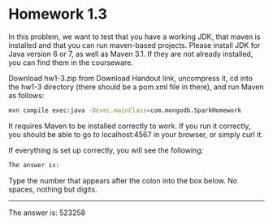 # Homework 1.3

In this problem, we want to test that you have a working JDK, that maven is installed and that you can run maven-based projects. Please install JDK for Java version 6 or 7, as well as Maven 3.1. If they are not already installed, you can find them in the courseware.

Download hw1-3.zip from Download Handout link, uncompress it, cd into the hw1-3 directory (there should be a pom.xml file in there), and run Maven as follows:

```bash
mvn compile exec:java -Dexec.mainClass=com.mongodb.SparkHomework
```

It requires Maven to be installed correctly to work. If you run it correctly, you should be able to go to localhost:4567 in your browser, or simply curl it.

If everything is set up correctly, you will see the following:

```bash
The answer is:
```

Type the number that appears after the colon into the box below. No spaces, nothing but digits.

---------------------------------------

The answer is: 523258
